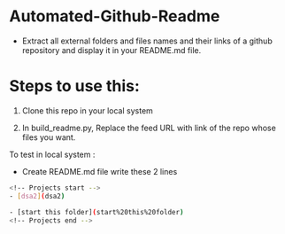 # Automated-Github-Readme
 
* Extract all external folders and files names and their links of a github repository and display it 
in your README.md file. 

# Steps to use this:

1. Clone this repo in your local system

2. In build_readme.py, Replace the feed URL with link 
   of the repo whose files you want. 

To test in local system :

*  Create README.md file write these 2 lines 

```bash
<!-- Projects start -->
- [dsa2](dsa2)

- [start this folder](start%20this%20folder)
<!-- Projects end -->


